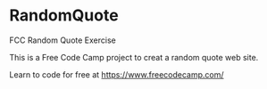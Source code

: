 # RandomQuote
FCC Random Quote Exercise

This is a Free Code Camp project to creat a random quote web site.

Learn to code for free at https://www.freecodecamp.com/
